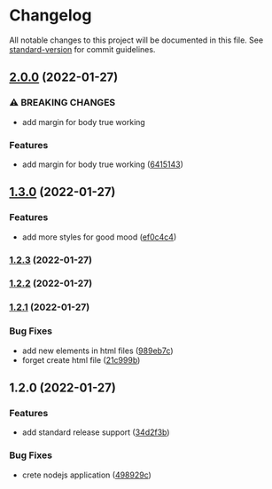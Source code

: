 # Changelog

All notable changes to this project will be documented in this file. See [standard-version](https://github.com/conventional-changelog/standard-version) for commit guidelines.

## [2.0.0](https://github.com/jsbroks/auto-changelog/compare/v1.3.0...v2.0.0) (2022-01-27)


### ⚠ BREAKING CHANGES

* add margin for body true working

### Features

* add margin for body true working ([6415143](https://github.com/jsbroks/auto-changelog/commit/64151439285470270f6d725db4138d249c911424))

## [1.3.0](https://github.com/jsbroks/auto-changelog/compare/v1.2.3...v1.3.0) (2022-01-27)


### Features

* add more styles for good mood ([ef0c4c4](https://github.com/jsbroks/auto-changelog/commit/ef0c4c480e3d7bdedf4b9b9d94600f27650968d3))

### [1.2.3](https://github.com/jsbroks/auto-changelog/compare/v1.2.2...v1.2.3) (2022-01-27)

### [1.2.2](https://github.com/jsbroks/auto-changelog/compare/v1.2.1...v1.2.2) (2022-01-27)

### [1.2.1](https://github.com/jsbroks/auto-changelog/compare/v1.2.0...v1.2.1) (2022-01-27)


### Bug Fixes

* add new elements in html files ([989eb7c](https://github.com/jsbroks/auto-changelog/commit/989eb7cd2dfdfd64cf1d1d0ed8f5e7a88e9e7cc3))
* forget create html file ([21c999b](https://github.com/jsbroks/auto-changelog/commit/21c999be672ecb31c4a04978183a8af169fa79dc))

## 1.2.0 (2022-01-27)


### Features

* add standard release support ([34d2f3b](https://github.com/jsbroks/auto-changelog/commit/34d2f3bfbc11b671112416b3dec77069e5cb9531))


### Bug Fixes

* crete nodejs application ([498929c](https://github.com/jsbroks/auto-changelog/commit/498929c4e6d654699563213e83d4410ebb316178))
